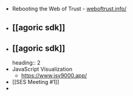 - Rebooting the Web of Trust - [weboftrust.info/](weboftrust.info/)
- ## [[agoric sdk]]
- ## [[agoric sdk]]
  heading:: 2
- JavaScript Visualization
	- https://www.jsv9000.app/
- [[SES Meeting #1]]
-